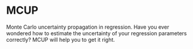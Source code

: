 # MCUP
Monte Carlo uncertainty propagation in regression. Have you ever wondered how to estimate the uncertainty of your regression parameters correctly? MCUP will help you to get it right. 
